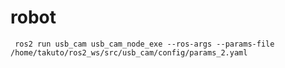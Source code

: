 # robot

``` ros2 run usb_cam usb_cam_node_exe --ros-args --params-file /home/takuto/ros2_ws/src/usb_cam/config/params_2.yaml```
